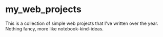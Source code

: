 # my_web_projects
This is a collection of simple web projects that I've written over the year. Nothing fancy, more like notebook-kind-ideas. 
